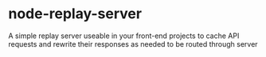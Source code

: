 node-replay-server
==================

A simple replay server useable in your front-end projects to cache API requests and rewrite their responses as needed to be routed through server
